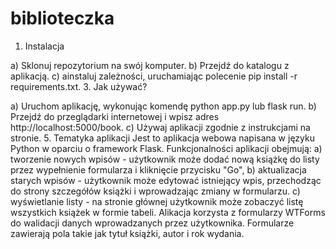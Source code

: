 # biblioteczka
1. Instalacja
   
a) Sklonuj repozytorium na swój komputer.
b) Przejdź do katalogu z aplikacją.
c) ainstaluj zależności, uruchamiając polecenie pip install -r requirements.txt.
3. Jak używać?

a) Uruchom aplikację, wykonując komendę python app.py lub flask run.
b) Przejdź do przeglądarki internetowej i wpisz adres http://localhost:5000/book.
c) Używaj aplikacji zgodnie z instrukcjami na stronie.
5. Tematyka aplikacji
Jest to aplikacja webowa napisana w języku Python w oparciu o framework Flask.
Funkcjonalności aplikacji obejmują:
a) tworzenie nowych wpisów - użytkownik może dodać nową książkę do listy przez wypełnienie formularza i kliknięcie przycisku "Go",
b) aktualizacja starych wpisów - użytkownik może edytować istniejący wpis, przechodząc do strony szczegółów książki i wprowadzając zmiany w formularzu.
c) wyświetlanie listy - na stronie głównej użytkownik może zobaczyć listę wszystkich książek w formie tabeli.
Alikacja korzysta z formularzy WTForms do walidacji danych wprowadzanych przez użytkownika. Formularze zawierają pola takie jak tytuł książki, autor i rok wydania.
